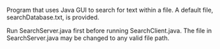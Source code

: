 Program that uses Java GUI to search for text within a file. A default file, searchDatabase.txt, is provided. 

Run SearchServer.java first before running SearchClient.java. The file in SearchServer.java may be changed to any valid file path. 
